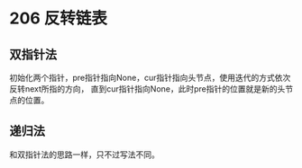 # 206 反转链表

## 双指针法

初始化两个指针，pre指针指向None，cur指针指向头节点，使用迭代的方式依次反转next所指的方向，
直到cur指针指向None，此时pre指针的位置就是新的头节点的位置。

## 递归法

和双指针法的思路一样，只不过写法不同。